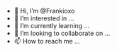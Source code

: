 - 👋 Hi, I’m @Frankioxo
- 👀 I’m interested in ...
- 🌱 I’m currently learning ...
- 💞️ I’m looking to collaborate on ...
- 📫 How to reach me ...

<!---
Frankioxo/Frankioxo is a ✨ special ✨ repository because its `README.md` (this file) appears on your GitHub profile.
You can click the Preview link to take a look at your changes.
--->
